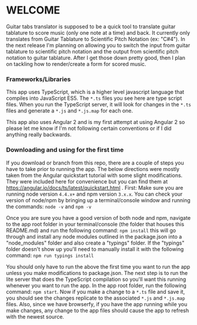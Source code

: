 # WELCOME
Guitar tabs translator is supposed to be a quick tool to translate guitar tablature to score music (only one note at a time) and back. It currently only translates from 
Guitar Tablature to Scientific Pitch Notation (ex: "C#4"). In the next release I'm planning on allowing you to switch the input from guitar tablature to scientific pitch
notation and the output from scientific pitch notation to guitar tablature. After I get those down pretty good, then I plan on tackling how to render/create a form for 
scored music.

### Frameworks/Libraries
This app uses TypeScript, which is a higher level javascript language that compiles into JavaScript ES5. The `*.ts` files you see here are type script files. When you run the
TypeScript server, it will look for changes in the `*.ts` files and generate a `*.js` and `*.js.map` for each one.

This app also uses Angular 2 and is my first attempt at using Angular 2 so please let me know if I'm not following certain conventions or if I did anything really backwards.

### Downloading and using for the first time
If you download or branch from this repo, there are a couple of steps you have to take prior to running the app. The below directions were mostly taken from the Angular
quickstart tutorial with some slight modifications. They were included here for convenience but you can find them at https://angular.io/docs/ts/latest/quickstart.html .
First: Make sure you are running node version `4.4.x+` and npm version `3.x.x`. You can check your version of node/npm by bringing up a terminal/console window and running
the commands: `node -v` and `npm -v`

Once you are sure you have a good version of both node and npm, navigate to the app root folder in your terminal/console (the folder that houses this README.md) and run the
following command: `npm install` this will go through and install any node modules outlined in the package.json into a "node_modules" folder and also create a "typings" folder.
If the "typings" folder doesn't show up you'll need to manually install it with the following command: `npm run typings install`

You should only have to run the above the first time you want to run the app unless you make modifications to package.json. The next step is to run the lite server that does the
TypeScript compilation so you'll want this running whenever you want to run the app. In the app root folder, run the following command: `npm start`. Now if you make a change to a
`*.ts` file and save it, you should see the changes replicate to the associated `*.js` and `*.js.map` files. Also, since we have browserfy, if you have the app running while you 
make changes, any change to the app files should cause the app to refresh with the newest source.
